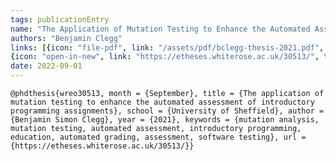```yaml
---
tags: publicationEntry
name: "The Application of Mutation Testing to Enhance the Automated Assessment of Introductory Programming Assignments"
authors: "Benjamin Clegg"
links: [{icon: "file-pdf", link: "/assets/pdf/bclegg-thesis-2021.pdf", title: "PDF"}, 
{icon: "open-in-new", link: "https://etheses.whiterose.ac.uk/30513/", title: "Entry on White Rose eTheses Online"}]
date: 2022-09-01
---
```

`
@phdthesis{wreo30513, month = {September}, title = {The application of mutation testing to enhance the automated assessment of introductory programming assignments}, school = {University of Sheffield}, author = {Benjamin Simon Clegg}, year = {2021}, keywords = {mutation analysis, mutation testing, automated assessment, introductory programming, education, automated grading, assessment, software testing}, url = {https://etheses.whiterose.ac.uk/30513/}}
`